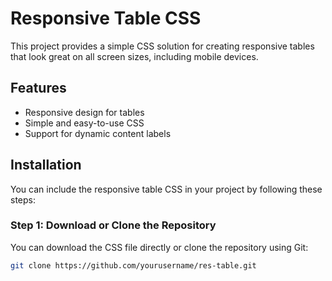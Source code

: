 # Responsive Table CSS

This project provides a simple CSS solution for creating responsive tables that look great on all screen sizes, including mobile devices.

## Features

- Responsive design for tables
- Simple and easy-to-use CSS
- Support for dynamic content labels

## Installation

You can include the responsive table CSS in your project by following these steps:

### Step 1: Download or Clone the Repository

You can download the CSS file directly or clone the repository using Git:

```sh
git clone https://github.com/yourusername/res-table.git
